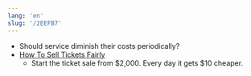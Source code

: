 ```yaml
---
lang: 'en'
slug: '/2EEFB7'
---
```


- Should service diminish their costs periodically?
- [How To Sell Tickets Fairly](https://barnabas.me/blog/2022/11/selling-tickets-fairly/)
  - Start the ticket sale from $2,000. Every day it gets $10 cheaper.
